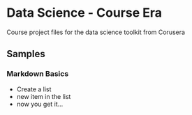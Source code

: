 Data Science - Course Era
=========================

Course project files for the data science toolkit from Corusera

## Samples
### Markdown Basics
* Create a list
* new item in the list
* now you get it...
